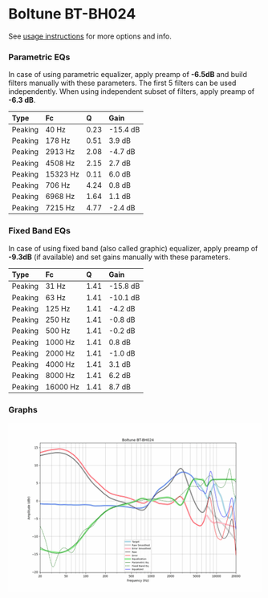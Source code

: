 # Boltune BT-BH024
See [usage instructions](https://github.com/jaakkopasanen/AutoEq#usage) for more options and info.

### Parametric EQs
In case of using parametric equalizer, apply preamp of **-6.5dB** and build filters manually
with these parameters. The first 5 filters can be used independently.
When using independent subset of filters, apply preamp of **-6.3 dB**.

| Type    | Fc       |    Q | Gain     |
|:--------|:---------|:-----|:---------|
| Peaking | 40 Hz    | 0.23 | -15.4 dB |
| Peaking | 178 Hz   | 0.51 | 3.9 dB   |
| Peaking | 2913 Hz  | 2.08 | -4.7 dB  |
| Peaking | 4508 Hz  | 2.15 | 2.7 dB   |
| Peaking | 15323 Hz | 0.11 | 6.0 dB   |
| Peaking | 706 Hz   | 4.24 | 0.8 dB   |
| Peaking | 6968 Hz  | 1.64 | 1.1 dB   |
| Peaking | 7215 Hz  | 4.77 | -2.4 dB  |

### Fixed Band EQs
In case of using fixed band (also called graphic) equalizer, apply preamp of **-9.3dB**
(if available) and set gains manually with these parameters.

| Type    | Fc       |    Q | Gain     |
|:--------|:---------|:-----|:---------|
| Peaking | 31 Hz    | 1.41 | -15.8 dB |
| Peaking | 63 Hz    | 1.41 | -10.1 dB |
| Peaking | 125 Hz   | 1.41 | -4.2 dB  |
| Peaking | 250 Hz   | 1.41 | -0.8 dB  |
| Peaking | 500 Hz   | 1.41 | -0.2 dB  |
| Peaking | 1000 Hz  | 1.41 | 0.8 dB   |
| Peaking | 2000 Hz  | 1.41 | -1.0 dB  |
| Peaking | 4000 Hz  | 1.41 | 3.1 dB   |
| Peaking | 8000 Hz  | 1.41 | 6.2 dB   |
| Peaking | 16000 Hz | 1.41 | 8.7 dB   |

### Graphs
![](./Boltune%20BT-BH024.png)